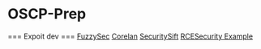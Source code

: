 # OSCP-Prep

=== Expoit dev ===
[FuzzySec](https://www.fuzzysecurity.com/tutorials/expDev/1.html)
[Corelan](https://www.corelan.be/index.php/2009/07/19/exploit-writing-tutorial-part-1-stack-based-overflows/)
[SecuritySift](https://www.securitysift.com/windows-exploit-development-part-2-intro-stack-overflow/)
[RCESecurity Example](https://www.rcesecurity.com/2011/11/buffer-overflow-a-real-world-example/)
